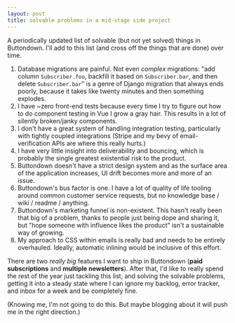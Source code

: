 ```yaml
---
layout: post
title: solvable problems in a mid-stage side project
---
```

A periodically updated list of solvable (but not yet solved) things in Buttondown.  I'll add to this list (and cross off the things that are done) over time.

1. Database migrations are painful.  Not even *complex* migrations: "add column `Subscriber.foo`, backfill it based on `Subscriber.bar`, and then delete `Subscriber.bar`" is a genre of Django migration that always ends poorly, because it takes like twenty minutes and then something explodes.
2. I have ~zero front-end tests because every time I try to figure out how to do component testing in Vue I grow a gray hair.  This results in a lot of silently broken/janky components.
3. I don't have a great system of handling integration testing, particularly with tightly coupled integrations (Stripe and my bevy of email-verification APIs are where this really hurts.)
3. I have very little insight into deliverability and bouncing, which is probably the single greatest existential risk to the product.
4. Buttondown doesn't have a strict design system and as the surface area of the application increases, UI drift becomes more and more of an issue.
5. Buttondown's bus factor is one.  I have a lot of quality of life tooling around common customer service requests, but no knowledge base / wiki / readme / anything.
6. Buttondown's marketing funnel is non-existent. This hasn't really been that big of a problem, thanks to people just being dope and sharing it, but "hope someone with influence likes the product" isn't a 
sustainable way of growing.
7. My approach to CSS within emails is really bad and needs to be entirely overhauled.  Ideally, automatic inlining would be inclusive of this effort.

There are two *really big* features I want to ship in Buttondown (**paid subscriptions** and **multiple newsletters**).  After that, I'd like to really spend the rest of the year just tackling this list, and solving the solvable problems, getting it into a steady state where I can ignore my backlog, error tracker, and inbox for a week and be completely fine.

(Knowing me, I'm not going to do this.  But maybe blogging about it will push me in the right direction.)
